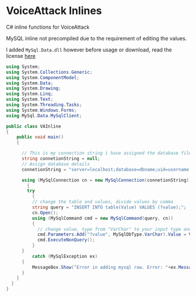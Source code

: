 # VoiceAttack Inlines
 C# inline functions for VoiceAttack

MySQL inline not precompiled due to the requirement of editing the values.

I added ``MySql.Data.dll`` however before usage or download, read the license [here](https://github.com/aezrath96/VoiceAttack-Inlines/blob/main/connector-net-8.0-gpl-en.pdf)

```cs
using System;
using System.Collections.Generic;
using System.ComponentModel;
using System.Data;
using System.Drawing;
using System.Linq;
using System.Text;
using System.Threading.Tasks;
using System.Windows.Forms;
using MySql.Data.MySqlClient;

public class VAInline
{
    public void main()
    {

      // This is my connection string i have assigned the database file address path 
      string connetionString = null;
      // Assign database details
      connetionString = "server=localhost;database=dbname;uid=username;pwd=password;";

      using (MySqlConnection cn = new MySqlConnection(connetionString))
        {
        try
          {
          // change the table and values, divide values by comma
          string query = "INSERT INTO table(Value) VALUES (?value);";
          cn.Open();
          using (MySqlCommand cmd = new MySqlCommand(query, cn))
          {
            // change value, type from "VarChar" to your input type and add your variable. For multiple, just copy/paste and edit parameters
            cmd.Parameters.Add("?value", MySqlDbType.VarChar).Value = VA.GetText("textvariable");
            cmd.ExecuteNonQuery();
          }
      }
          catch (MySqlException ex)
      {
          MessageBox.Show("Error in adding mysql row. Error: "+ex.Message);
      }
    }
  }
}
```
